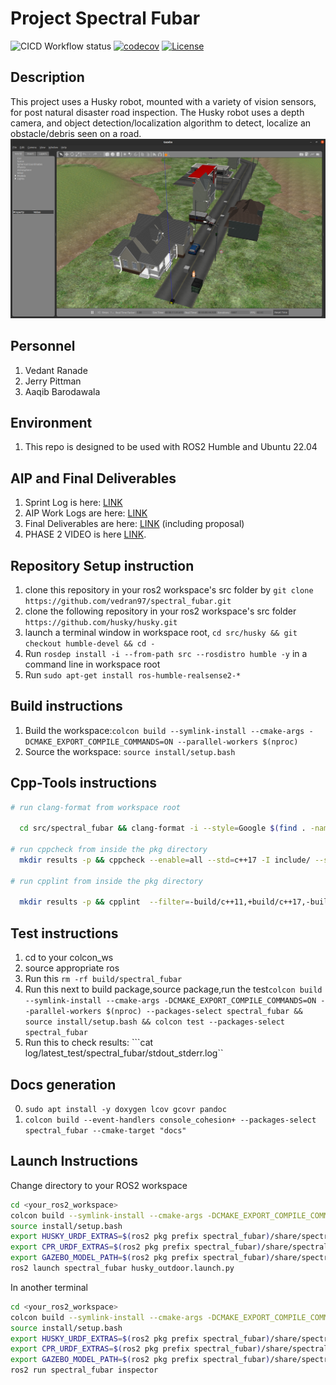 # Project Spectral Fubar
![CICD Workflow status](https://github.com/vedran97/spectral_fubar/actions/workflows/run-unit-test-and-upload-codecov.yml/badge.svg) [![codecov](https://codecov.io/gh/vedran97/spectral_fubar/branch/main/graph/badge.svg)](https://codecov.io/gh/vedran97/spectral_fubar)
[![License](https://img.shields.io/badge/License-Apache_2.0-blue.svg)](https://opensource.org/licenses/Apache-2.0)

## Description

This project uses a Husky robot, mounted with a variety of vision sensors, for post natural disaster road inspection.
The Husky robot uses a depth camera, and object detection/localization algorithm to detect, localize an obstacle/debris seen on a road.
![Alt text](screenshot/husky_outdoor%20world%20with%20obstacles.png)

## Personnel

1. Vedant Ranade
2. Jerry Pittman
3. Aaqib Barodawala

## Environment

1. This repo is designed to be used with ROS2 Humble and Ubuntu 22.04

## AIP and Final Deliverables

1. Sprint Log is here: [LINK](https://docs.google.com/document/d/1LM4T2IaXjHfa725iT_XrGdjAjX6Vu2G_JORIrd1daMI/edit?usp=sharing)
2. AIP Work Logs are here: [LINK](https://docs.google.com/spreadsheets/d/1apXGEWr1nkUdqm7aSSiJ8yui3v2pkUTxmMRXO4ydDmY/edit?usp=sharing)
3. Final Deliverables are here: [LINK](https://drive.google.com/drive/folders/1iyCzRlYM_VHO__MNFvLk7GiNthm--4n8?usp=drive_link) (including proposal)
4. PHASE 2 VIDEO is here [LINK](https://drive.google.com/file/d/1cSz5KwAFxXcn649TfvL50kB0wMkjQPaL/view?usp=sharing).

## Repository Setup instruction

1. clone this repository in your ros2 workspace's src folder by ```git clone https://github.com/vedran97/spectral_fubar.git```
2. clone the following repository in your ros2 workspace's src folder ```https://github.com/husky/husky.git```
3. launch a terminal window in workspace root, ```cd src/husky && git checkout humble-devel && cd -```
4. Run ```rosdep install -i --from-path src --rosdistro humble -y``` in a command line in workspace root
5. Run ```sudo apt-get install ros-humble-realsense2-*```

## Build instructions

1. Build the workspace:```colcon build --symlink-install --cmake-args -DCMAKE_EXPORT_COMPILE_COMMANDS=ON --parallel-workers $(nproc)```
2. Source the workspace: ```source install/setup.bash```

## Cpp-Tools instructions

```bash
# run clang-format from workspace root

  cd src/spectral_fubar && clang-format -i --style=Google $(find . -name *.cpp -o -name *.hpp | grep -vE -e "^(./build/|./install/|./log/)") && cd -

# run cppcheck from inside the pkg directory
  mkdir results -p && cppcheck --enable=all --std=c++17 -I include/ --suppress=missingInclude --inline-suppr $( find . -name *.cpp | grep -vE -e "^(./build/|./install/|./log/|./test/)" ) &> results/cppcheck

# run cpplint from inside the pkg directory

  mkdir results -p && cpplint  --filter=-build/c++11,+build/c++17,-build/namespaces,-build/include_order $( find . -name *.cpp | grep -vE -e "^(./build/|./install/|./log/|./test/)" ) &> results/cpplint

```

## Test instructions

1. cd to your colcon_ws
2. source appropriate ros
3. Run this ```rm -rf build/spectral_fubar```
4. Run this next to build package,source package,run the test```colcon build --symlink-install --cmake-args -DCMAKE_EXPORT_COMPILE_COMMANDS=ON --parallel-workers $(nproc) --packages-select spectral_fubar && source install/setup.bash && colcon test --packages-select spectral_fubar```
5. Run this to check results: ```cat log/latest_test/spectral_fubar/stdout_stderr.log``

## Docs generation

0. ```sudo apt install -y doxygen lcov gcovr pandoc```
1. ```colcon build --event-handlers console_cohesion+ --packages-select spectral_fubar --cmake-target "docs" ```

## Launch Instructions

Change directory to your ROS2 workspace

```bash
cd <your_ros2_workspace>
colcon build --symlink-install --cmake-args -DCMAKE_EXPORT_COMPILE_COMMANDS=ON --parallel-workers $(nproc)
source install/setup.bash
export HUSKY_URDF_EXTRAS=$(ros2 pkg prefix spectral_fubar)/share/spectral_fubar/urdf/realsense.urdf.xacro
export CPR_URDF_EXTRAS=$(ros2 pkg prefix spectral_fubar)/share/spectral_fubar/urdf/realsense.urdf.xacro
export GAZEBO_MODEL_PATH=$(ros2 pkg prefix spectral_fubar)/share/spectral_fubar/models:~/.gazebo/models:$GAZEBO_MODEL_PATH
ros2 launch spectral_fubar husky_outdoor.launch.py

```

In another terminal

```bash
cd <your_ros2_workspace>
colcon build --symlink-install --cmake-args -DCMAKE_EXPORT_COMPILE_COMMANDS=ON --parallel-workers $(nproc)
source install/setup.bash
export HUSKY_URDF_EXTRAS=$(ros2 pkg prefix spectral_fubar)/share/spectral_fubar/urdf/realsense.urdf.xacro
export CPR_URDF_EXTRAS=$(ros2 pkg prefix spectral_fubar)/share/spectral_fubar/urdf/realsense.urdf.xacro
export GAZEBO_MODEL_PATH=$(ros2 pkg prefix spectral_fubar)/share/spectral_fubar/models:~/.gazebo/models:$GAZEBO_MODEL_PATH
ros2 run spectral_fubar inspector

```